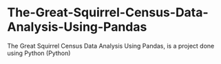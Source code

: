 # The-Great-Squirrel-Census-Data-Analysis-Using-Pandas
The Great Squirrel Census Data Analysis Using Pandas, is a project done using Python (Python)
